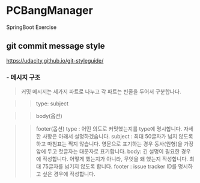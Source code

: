 # PCBangManager
SpringBoot Exercise

## **git commit message style**
https://udacity.github.io/git-styleguide/

### - 메시지 구조
> 커밋 메시지는 세가지 파트로 나누고 각 파트는 빈줄을 두어서 구분합나다.

>> type: subject

>> body(옵션)

>> footer(옵션)
> type : 어떤 의도로 커밋했는지를 type에 명시합니다. 자세한 사항은 아래서 설명하겠습니다.
> subject : 최대 50글자가 넘지 않도록 하고 마침표는 찍지 않습니다. 영문으로 표기하는 경우 동사(원형)을 가장 앞에 두고 첫글자는 대문자로 표기합니다. 
> body: 긴 설명이 필요한 경우에 작성합니다. 어떻게 했는지가 아니라, 무엇을 왜 했는지 작성합니다. 최대 75글자를 넘기지 않도록 합니다.
> footer : issue tracker ID를 명시하고 싶은 경우에 작성합니다.
  



